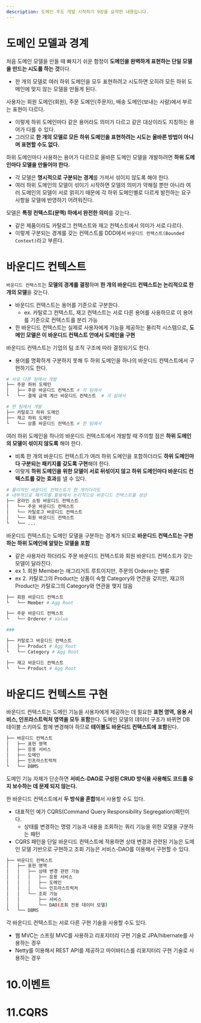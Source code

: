 ```yaml
---
description: 도메인 주도 개발 시작하기 9장을 요약한 내용입니다.
---
```


# 도메인 모델과 경계

처음 도메인 모델을 만들 때 빠지기 쉬운 함정이 **도메인을 완벽하게 표현하는 단일 모델을 만드는 시도를 하는 것**이다.
- 한 개의 모델로 여러 하위 도메인을 모두 표현하려고 시도하면 오히려 모든 하위 도메인에 맞지 않는 모델을 만들게 된다.

사용자는 회원 도메인(회원), 주문 도메인(주문자), 배송 도메인(보내는 사람)에서 부르는 표현이 다르다.
- 이렇게 하위 도메인마다 같은 용어라도 의미가 다르고 같은 대상이라도 지칭하는 용어가 다를 수 있다.
- 그러므로 **한 개의 모델로 모든 하위 도메인을 표현하려는 시도는 올바른 방법이 아니며 표현할 수도 없다.**

하위 도메인마다 사용하는 용어가 다르므로 올바른 도메인 모델을 개발하려면 **하위 도메인마다 모델을 만들어야 한다.**
- 각 모델은 **명시적으로 구분되는 경계**를 가져서 섞이지 않도록 해야 한다.
- 여러 하위 도메인의 모델이 섞이기 시작하면 모델의 의미가 약해질 뿐만 아니라 여러 도메인의 모델이 서로 얽히기 때문에 각 하위 도메인별로 다르게 발전하는 요구사항을 모델에 반영하기 어려워진다.

모델은 **특정 컨텍스트(문맥) 하에서 완전한 의미**를 갖는다.
- 같은 제품이라도 카탈로그 컨텍스트와 재고 컨텍스트에서 의미가 서로 다르다.
- 이렇게 구분되는 경계를 갖는 컨텍스트를 DDD에서 `바운디드 컨텍스트(Bounded Context)`라고 부른다.

# 바운디드 컨텍스트

`바운디드 컨택스트`는 **모델의 경계를 결정**하며 **한 개의 바운디드 컨텍스트는 논리적으로 한 개의 모델**을 갖는다.
- 바운디드 컨텍스트는 용어를 기준으로 구분한다.
  - ex. 카탈로그 컨텍스트, 재고 컨텍스트는 서로 다른 용어를 사용하므로 이 용어를 기준으로 컨텍스트를 분리 가능
- 한 바운디드 컨텍스트는 실제로 사용자에게 기능을 제공하는 물리적 시스템으로, **도메인 모델은 이 바운디드 컨텍스트 안에서 도메인을 구현**

바운디드 컨텍스트는 기업의 팀 조직 구조에 따라 결정되기도 한다.
- 용어를 명확하게 구분하지 못해 두 하위 도메인을 하나의 바운디드 컨텍스트에서 구현하기도 한다.

```bash
# 서로 다른 팀에서 개발
├── 주문 하위 도메인
│   ├── 주문 바운디드 컨텍스트 # 각 팀에서
└   └── 결제 금액 계산 바운디드 컨텍스트  # 각 팀에서

# 한 팀에서 개발
├── 카탈로그 하위 도메인
├── 재고 하위 도메인
└   └── 상품 바운디드 컨텍스트 # 한 팀에서
```

여러 하위 도메인을 하나의 바운디드 컨텍스트에서 개발할 때 주의할 점은 **하위 도메인의 모델이 섞이지 않도록** 해야 한다.
- 비록 한 개의 바운디드 컨텍스트가 여러 하위 도메인을 포함하더라도 **하위 도메인마다 구분되는 패키지를 갖도록 구현**해야 한다.
- 이렇게 **하위 도메인을 위한 모델이 서로 뒤섞이지 않고 하위 도메인마다 바운디드 컨텍스트를 갖는 효과**를 낼 수 있다.

```bash
# 물리적인 바운디드 컨텍스트가 한 개이더라도
# 내부적으로 패키지를 활용해서 논리적으로 바운디드 컨텍스트를 생성
├── 온라인 쇼핑 바운디드 컨텍스트
│   └── 주문 바운디드 컨텍스트
│   └── 카탈로그 바운디드 컨텍스트
│   └── 회원 바운디드 컨텍스트
└   └── ...
```

바운디드 컨텍스트는 도메인 모델을 구분하는 경계가 되므로 **바운디드 컨텍스트는 구현하는 하위 도메인에 알맞는 모델을 포함**
- 같은 사용자라 하더라도 주문 바운디드 컨텍스트와 회원 바운디드 컨텍스트가 갖는 모델이 달라진다.
- ex 1. 회원 Member는 애그리거트 루트이지만, 주문의 Orderer는 밸류
- ex 2. 카탈로그의 Product는 상품이 속할 Category와 연관을 갖지만, 재고의 Product는 카탈로그의 Category와 연관을 맺지 않음

```bash
├── 회원 바운디드 컨텍스트
└   └── Member # Agg Root

├── 주문 바운디드 컨텍스트
└   └── Orderer # Value

###

├── 카탈로그 바운디드 컨텍스트
│   ├── Product # Agg Root
└   └── Category # Agg Root

├── 재고 바운디드 컨텍스트
└   └── Product # Agg Root
```

# 바운디드 컨텍스트 구현

바운디드 컨텍스트는 도메인 기능을 사용자에게 제공하는 데 필요한 **표현 영역, 응용 서비스, 인프라스트럭처 영역을 모두 포함**한다. 도메인 모델의 데이터 구조가 바뀌면 DB 테이블 스키마도 함께 변경해야 하므로 **테이블도 바운디드 컨텍스트에 포함**된다.

```bash
├── 바운디드 컨텍스트
│   ├── 표현 영역
│   ├── 응용 서비스
│   ├── 도메인
│   ├── 인프라스트럭처
└   └── DBMS
```

도메인 기능 자체가 단순하면 **서비스-DAO로 구성된 CRUD 방식을 사용해도 코드를 유지 보수하는 데 문제 되지 않는다.**

한 바운디드 컨텍스트에서 **두 방식을 혼합**해서 사용할 수도 있다.
- 대표적인 예가 CQRS(Command Query Responsibility Segregation)패턴이다.
  - 상태를 변경하는 명령 기능과 내용을 조회하는 쿼리 기능을 위한 모델을 구분하는 패턴
- CQRS 패턴을 단일 바운디드 컨텍스트에 적용하면 상태 변경과 관련된 기능은 도메인 모델 기반으로 구현하고 조회 기능은 서비스-DAO를 이용해서 구현할 수 있다.

```bash
├── 바운디드 컨텍스트
│   ├── 표현 영역
│   │   ├── 상태 변경 관련 기능
│   │   │   ├── 응용 서비스
│   │   │   ├── 도메인
│   │   │   └── 인프라스트럭처
│   │   └── 조회 기능
│   │       ├── 서비스
│   │       └── DAO(조회 전용 데이터 모델)
└   └── DBMS
```

각 바운디드 컨텍스트는 서로 다른 구현 기술을 사용할 수도 있다.
- 웹 MVC는 스프링 MVC를 사용하고 리포지터리 구현 기술로 JPA/hibernate를 사용하는 경우
- Netty를 이용해서 REST API를 제공하고 마이바티스를 리포지터리 구현 기술로 사용하는 경우















# 10.이벤트

# 11.CQRS